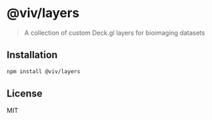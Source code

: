 # @viv/layers

> A collection of custom Deck.gl layers for bioimaging datasets

## Installation

```sh
npm install @viv/layers
```

## License

MIT
